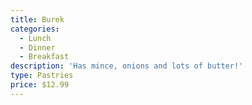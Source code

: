```yaml
---
title: Burek
categories:
  - Lunch
  - Dinner
  - Breakfast
description: 'Has mince, onions and lots of butter!'
type: Pastries
price: $12.99
---
```


